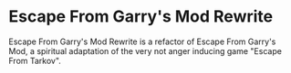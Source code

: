 # Escape From Garry's Mod Rewrite

 Escape From Garry's Mod Rewrite is a refactor of Escape From Garry's Mod, a spiritual adaptation of the very not anger inducing game "Escape From Tarkov".
